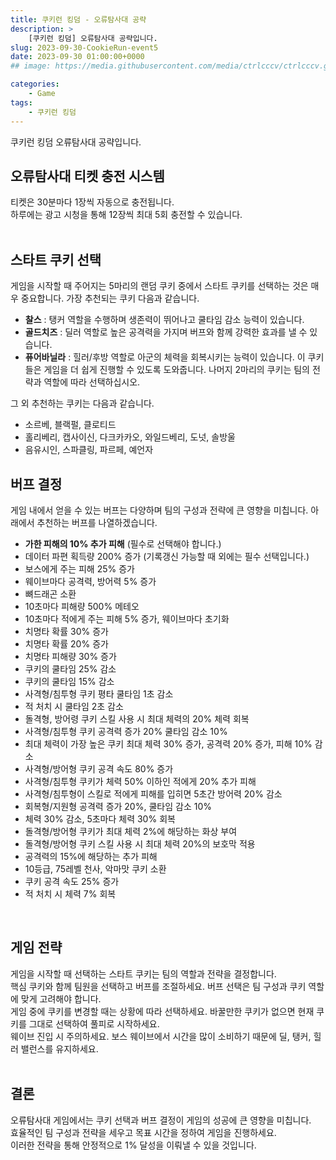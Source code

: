 ```yaml
---
title: 쿠키런 킹덤 - 오류탐사대 공략
description: >  
    [쿠키런 킹덤] 오류탐사대 공략입니다.
slug: 2023-09-30-CookieRun-event5
date: 2023-09-30 01:00:00+0000
## image: https://media.githubusercontent.com/media/ctrlcccv/ctrlcccv.github.io/master/assets/img/post/CookieRun-event4.webp

categories:
    - Game
tags:
    - 쿠키런 킹덤
---
```

쿠키런 킹덤 오류탐사대 공략입니다.   

## 오류탐사대 티켓 충전 시스템
티켓은 30분마다 1장씩 자동으로 충전됩니다.  
하루에는 광고 시청을 통해 12장씩 최대 5회 충전할 수 있습니다.  
<br>

## 스타트 쿠키 선택
게임을 시작할 때 주어지는 5마리의 랜덤 쿠키 중에서 스타트 쿠키를 선택하는 것은 매우 중요합니다. 가장 추천되는 쿠키 다음과 같습니다.

* **찰스** : 탱커 역할을 수행하며 생존력이 뛰어나고 쿨타임 감소 능력이 있습니다.
* **골드치즈** : 딜러 역할로 높은 공격력을 가지며 버프와 함께 강력한 효과를 낼 수 있습니다.
* **퓨어바닐라** : 힐러/후방 역할로 아군의 체력을 회복시키는 능력이 있습니다.
이 쿠키들은 게임을 더 쉽게 진행할 수 있도록 도와줍니다. 나머지 2마리의 쿠키는 팀의 전략과 역할에 따라 선택하십시오.

그 외 추천하는 쿠키는 다음과 같습니다.
* 소르베, 블랙펄, 클로티드
* 홀리베리, 캡사이신, 다크카카오, 와일드베리, 도넛, 솔방울
* 음유시인, 스파클링, 파르페, 예언자  

<script async src="https://pagead2.googlesyndication.com/pagead/js/adsbygoogle.js?client=ca-pub-8535540836842352" crossorigin="anonymous"></script>
<ins class="adsbygoogle"
     style="display:block; text-align:center;"
     data-ad-layout="in-article"
     data-ad-format="fluid"
     data-ad-client="ca-pub-8535540836842352"
     data-ad-slot="2974559225"></ins>
<script>
     (adsbygoogle = window.adsbygoogle || []).push({});
</script>

## 버프 결정
게임 내에서 얻을 수 있는 버프는 다양하며 팀의 구성과 전략에 큰 영향을 미칩니다. 아래에서 추천하는 버프를 나열하겠습니다.  

- **가한 피해의 10% 추가 피해** (필수로 선택해야 합니다.)
- 데이터 파편 획득량 200% 증가 (기록갱신 가능할 때 외에는 필수 선택입니다.)
- 보스에게 주는 피해 25% 증가​
- 웨이브마다 공격력, 방어력 5% 증가
- 뼈드래곤 소환
- 10초마다 피해량 500% 메테오
- 10초마다 적에게 주는 피해 5% 증가, 웨이브마다 초기화
- 치명타 확률 30% 증가​
- 치명타 확률 20% 증가
- 치명타 피해량 30% 증가
- 쿠키의 쿨타임 25% 감소​
- 쿠키의 쿨타임 15% 감소
- 사격형/침투형 쿠키 평타 쿨타임 1초 감소
- 적 처치 시 쿨타임 2초 감소
- 돌격형, 방어령 쿠키 스킬 사용 시 최대 체력의 20% 체력 회복
- 사격형/침투형 쿠키 공격력 증가 20% 쿨타임 감소 10%
- 최대 체력이 가장 높은 쿠키 최대 체력 30% 증가, 공격력 20% 증가, 피해 10% 감소
- 사격형/방어형 쿠키 공격 속도 80% 증가
- 사격형/침투형 쿠키가 체력 50% 이하인 적에게 20% 추가 피해
- 사격형/침투형이 스킬로 적에게 피해를 입히면 5초간 방어력 20% 감소
- 회복형/지원형 공격력 증가 20%, 쿨타임 감소 10%
- 체력 30% 감소, 5초마다 체력 30% 회복
- 돌격형/방어형 쿠키가 최대 체력 2%에 해당하는 화상 부여
- 돌격형/방어형 쿠키 스킬 사용 시 최대 체력 20%의 보호막 적용
- 공격력의 15%에 해당하는 추가 피해
- 10등급, 75레벨 천사, 악마맛 쿠키 소환
- 쿠키 공격 속도 25% 증가
- 적 처치 시 체력 7% 회복  
<br>


## 게임 전략
게임을 시작할 때 선택하는 스타트 쿠키는 팀의 역할과 전략을 결정합니다.  
핵심 쿠키와 함께 팀원을 선택하고 버프를 조절하세요. 버프 선택은 팀 구성과 쿠키 역할에 맞게 고려해야 합니다.  
게임 중에 쿠키를 변경할 때는 상황에 따라 선택하세요. 바꿀만한 쿠키가 없으면 현재 쿠키를 그대로 선택하여 풀피로 시작하세요.  
웨이브 진입 시 주의하세요. 보스 웨이브에서 시간을 많이 소비하기 때문에 딜, 탱커, 힐러 밸런스를 유지하세요.  
<br>


## 결론
오류탐사대 게임에서는 쿠키 선택과 버프 결정이 게임의 성공에 큰 영향을 미칩니다.   
효율적인 팀 구성과 전략을 세우고 목표 시간을 정하여 게임을 진행하세요.  
이러한 전략을 통해 안정적으로 1% 달성을 이뤄낼 수 있을 것입니다.  
